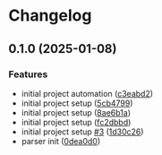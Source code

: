 # Changelog

## 0.1.0 (2025-01-08)


### Features

* initial project automation ([c3eabd2](https://github.com/Demali-876/json/commit/c3eabd205b8426e19dbc6d88e3b0d6c268b66539))
* initial project setup ([5cb4799](https://github.com/Demali-876/json/commit/5cb479976dbbaa570bcd90e420c861caa3ef3e02))
* initial project setup ([8ae6b1a](https://github.com/Demali-876/json/commit/8ae6b1a0bc8f665e9930a285b495d3161118348b))
* initial project setup ([fc2dbbd](https://github.com/Demali-876/json/commit/fc2dbbdc3d1cece23c5954dff6054e73950660d8))
* initial project setup [#3](https://github.com/Demali-876/json/issues/3) ([1d30c26](https://github.com/Demali-876/json/commit/1d30c26dad1459238769bf290bd869c9a8e43478))
* parser init ([0dea0d0](https://github.com/Demali-876/json/commit/0dea0d037d8765b743f1ddd39f78a9928a60433f))
